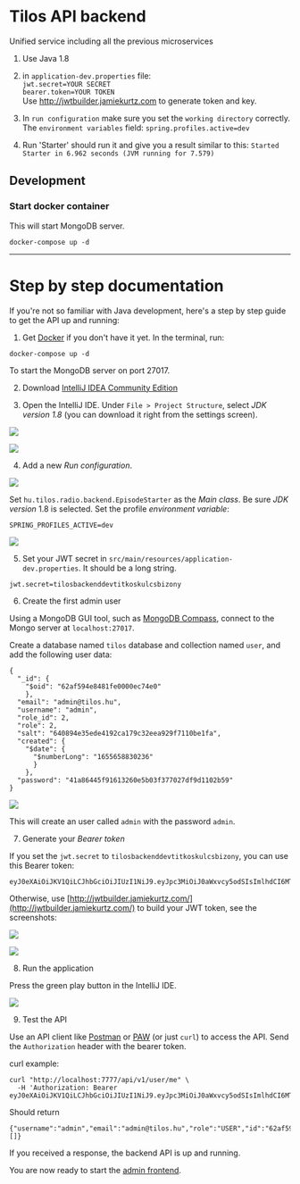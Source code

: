 # Tilos API backend
Unified service including all the previous microservices

1. Use Java 1.8

1. in `application-dev.properties` file:
  <br>`jwt.secret=YOUR SECRET`
  <br>`bearer.token=YOUR TOKEN`
  <br>Use http://jwtbuilder.jamiekurtz.com to generate token and key.

1. In `run configuration` make sure you set the `working directory` correctly. The `environment variables` field: `spring.profiles.active=dev`

1. Run 'Starter' should run it and give you a result similar to this: `Started Starter in 6.962 seconds (JVM running for 7.579)`

## Development

### Start docker container
This will start MongoDB server.
```
docker-compose up -d
```

<hr>

# Step by step documentation

If you're not so familiar with Java development, here's a step by step guide
to get the API up and running:


1. Get [Docker](https://www.docker.com/products/docker-desktop/) if you don't have it yet. In the terminal, run:

```
docker-compose up -d
```

To start the MongoDB server on port 27017.

2. Download [IntelliJ IDEA Community Edition](https://www.jetbrains.com/idea/download/)

3. Open the IntelliJ IDE. Under `File > Project Structure`, select *JDK version 1.8* 
(you can download it right from the settings screen).

![](docs/01_project_structure.png)

![](docs/02_set_jdk.png)

4. Add a new *Run configuration*.

![](docs/03_add_configuration.png)

Set `hu.tilos.radio.backend.EpisodeStarter` as the *Main class*. 
Be sure *JDK version* 1.8 is selected. 
Set the profile *environment variable*:

```
SPRING_PROFILES_ACTIVE=dev 
```

![](docs/04_config.png)


5. Set your JWT secret in `src/main/resources/application-dev.properties`. It should be a long string.

```
jwt.secret=tilosbackenddevtitkoskulcsbizony
```

6. Create the first admin user

Using a MongoDB GUI tool, such as [MongoDB Compass](https://www.mongodb.com/try/download/compass),
connect to the Mongo server at `localhost:27017`.

Create a database named `tilos` database and collection named `user`, and add the following user data: 
```
{
  "_id": {
    "$oid": "62af594e8481fe0000ec74e0"
    },
  "email": "admin@tilos.hu",
  "username": "admin",
  "role_id": 2,
  "role": 2,
  "salt": "640894e35ede4192ca179c32eea929f7110be1fa",
  "created": {
    "$date": {
      "$numberLong": "1655658830236"
      }
    },
  "password": "41a86445f91613260e5b03f377027df9d1102b59"
}
```

![](docs/05_mongo_compass.png)

This will create an user called `admin` with the password `admin`.

7. Generate your *Bearer token*

If you set the `jwt.secret` to `tilosbackenddevtitkoskulcsbizony`, you can use this Bearer token:

```
eyJ0eXAiOiJKV1QiLCJhbGciOiJIUzI1NiJ9.eyJpc3MiOiJ0aWxvcy5odSIsImlhdCI6MTY1NTQ5MDc1MCwiZXhwIjoxNjg3MDI2NzUwLCJhdWQiOiJ0aWxvcy5odSIsInN1YiI6ImFkbWluQHRpbG9zLmh1IiwidXNlcm5hbWUiOiJhZG1pbiIsImVtYWlsIjoiYWRtaW5AdGlsb3MuaHUiLCJyb2xlX2lkIjoiNCIsInJvbGUiOiI0In0.6ch43Dph26v9ggihhifJlMdqYs45qxUkcf1TErBwp4M
```

Otherwise, use [http://jwtbuilder.jamiekurtz.com/](http://jwtbuilder.jamiekurtz.com/) to build your JWT token, see the screenshots:

![](docs/06_jwt.png)

![](docs/07_jwt.png)

8. Run the application

Press the green play button in the IntelliJ IDE. 

![](docs/08_run.png)

9. Test the API

Use an API client like [Postman](https://www.postman.com/downloads/) or [PAW](https://paw.cloud/) (or just `curl`) to access the API. 
Send the `Authorization` header with the bearer token.

curl example:

```
curl "http://localhost:7777/api/v1/user/me" \
  -H 'Authorization: Bearer eyJ0eXAiOiJKV1QiLCJhbGciOiJIUzI1NiJ9.eyJpc3MiOiJ0aWxvcy5odSIsImlhdCI6MTY1NTQ5MDc1MCwiZXhwIjoxNjg3MDI2NzUwLCJhdWQiOiJ0aWxvcy5odSIsInN1YiI6ImFkbWluQHRpbG9zLmh1IiwidXNlcm5hbWUiOiJhZG1pbiIsImVtYWlsIjoiYWRtaW5AdGlsb3MuaHUiLCJyb2xlX2lkIjoiNCIsInJvbGUiOiI0In0.6ch43Dph26v9ggihhifJlMdqYs45qxUkcf1TErBwp4M'
```

Should return

```
{"username":"admin","email":"admin@tilos.hu","role":"USER","id":"62af594e8481fe0000ec74e0","author":null,"permissions":[]}
```

If you received a response, the backend API is up and running.

You are now ready to start the [admin frontend](https://github.com/tilosradio/web2-admin).
